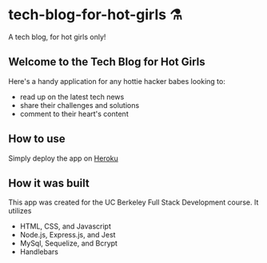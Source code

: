 # tech-blog-for-hot-girls ⚗️
A tech blog, for hot girls only!

## Welcome to the Tech Blog for Hot Girls
Here's a handy application for any hottie hacker babes looking to:

- read up on the latest tech news 
- share their challenges and solutions 
- comment to their heart's content 

## How to use
Simply deploy the app on <a href="https://fierce-mesa-88809.herokuapp.com/">Heroku</a>

## How it was built
This app was created for the UC Berkeley Full Stack Development course. It utilizes

- HTML, CSS, and Javascript 
- Node.js, Express.js, and Jest 
- MySql, Sequelize, and Bcrypt 
- Handlebars 

